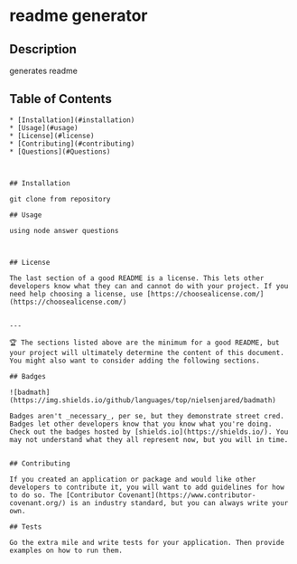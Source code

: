 
  # readme generator

  ## Description

  generates readme 


  ## Table of Contents

    * [Installation](#installation)
    * [Usage](#usage)
    * [License](#license)
    * [Contributing](#contributing)
    * [Questions](#Questions)



    ## Installation

    git clone from repository 

    ## Usage 

    using node answer questions 
   

  
    ## License

    The last section of a good README is a license. This lets other developers know what they can and cannot do with your project. If you need help choosing a license, use [https://choosealicense.com/](https://choosealicense.com/)


    ---

    🏆 The sections listed above are the minimum for a good README, but your project will ultimately determine the content of this document. You might also want to consider adding the following sections.

    ## Badges

    ![badmath](https://img.shields.io/github/languages/top/nielsenjared/badmath)

    Badges aren't _necessary_, per se, but they demonstrate street cred. Badges let other developers know that you know what you're doing. Check out the badges hosted by [shields.io](https://shields.io/). You may not understand what they all represent now, but you will in time.


    ## Contributing

    If you created an application or package and would like other developers to contribute it, you will want to add guidelines for how to do so. The [Contributor Covenant](https://www.contributor-covenant.org/) is an industry standard, but you can always write your own.

    ## Tests

    Go the extra mile and write tests for your application. Then provide examples on how to run them.

